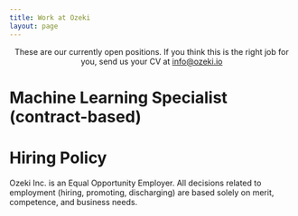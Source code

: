 ```yaml
---
title: Work at Ozeki 
layout: page 
---
```



<head>
<script src="https://ajax.googleapis.com/ajax/libs/jquery/3.2.1/jquery.min.js"></script>
</head>

<style>

#test p {
  opacity: 0;
}
</style>

<script>
$("#test p").delay(10).animate({ opacity: 1  }, 700);
</script>

<p id="test" align="center">These are our currently open positions. If you think this is the right job for you, send us your CV at <a href="mailto:info@ozeki.io">info@ozeki.io</a> <br>

<h1> Machine Learning Specialist (contract-based)</h1>


<h1> Hiring Policy </h1>

Ozeki Inc. is an Equal Opportunity Employer. All decisions related to employment (hiring, promoting, discharging) are based solely on merit, competence, and business needs.

</p>
